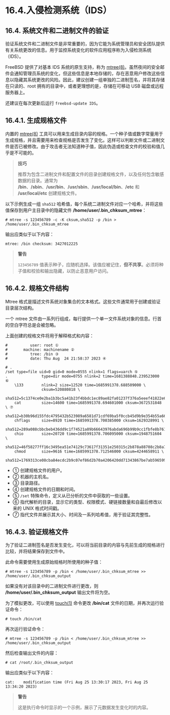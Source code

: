 # 16.4.入侵检测系统（IDS）

## 16.4. 系统文件和二进制文件的验证

验证系统文件和二进制文件是非常重要的，因为它能为系统管理员和安全团队提供有关系统更改的信息。用于监控系统变化的软件应用程序称为入侵检测系统（IDS）。

FreeBSD 提供了对基本 IDS 系统的原生支持，称为 [mtree(8)](https://man.freebsd.org/cgi/man.cgi?query=mtree&sektion=8&format=html)。虽然夜间的安全邮件会通知管理员系统的变化，但这些信息是本地存储的，存在恶意用户修改这些信息以隐藏其系统更改的风险。因此，建议创建一组单独的二进制签名，并将其存储在只读的、root 拥有的目录中，或者更理想的是，存储在可移动 USB 磁盘或远程服务器上。

还建议在每次更新后运行 `freebsd-update IDS`。

## 16.4.1. 生成规格文件

内置的 [mtree(8)](https://man.freebsd.org/cgi/man.cgi?query=mtree&sektion=8&format=html) 工具可以用来生成目录内容的规格。一个种子值或数字常量用于生成规格，并且需要用来检查规格是否发生了变化。这样可以判断文件或二进制文件是否已被修改。由于攻击者无法知道种子值，因此伪造或检查文件的校验和值几乎是不可能的。

>**技巧**
>
>推荐为包含二进制文件和配置文件的目录创建规格文件，以及任何包含敏感数据的目录。通常为 **/bin**、**/sbin**、**/usr/bin**、**/usr/sbin**、**/usr/local/bin**、**/etc** 和 **/usr/local/etc** 创建规格文件。 


以下示例生成一组 `sha512` 哈希值，每个系统二进制文件对应一个哈希，并将这些值保存到用户主目录中的隐藏文件 **/home/user/.bin_chksum_mtree**：

```
# mtree -s 123456789 -c -K cksum,sha512 -p /bin > /home/user/.bin_chksum_mtree
```

输出应类似于以下内容：

```
mtree: /bin checksum: 3427012225
```

>**警告**
>
>`123456789` 值表示种子，应随机选择。该值应被记住，**但不共享**。必须将种子值和校验和输出隐藏，以防止恶意用户访问。 

## 16.4.2. 规格文件结构

Mtree 格式是描述文件系统对象集合的文本格式。这些文件通常用于创建或验证目录层次结构。

一个 mtree 文件由一系列行组成，每行提供一个单一文件系统对象的信息。行首的空白字符总是会被忽略。

上面创建的规格文件将用于解释格式和内容：

```
#          user: root ①
#       machine: machinename ②
#          tree: /bin ③
#          date: Thu Aug  24 21:58:37 2023 ④

# .
/set type=file uid=0 gid=0 mode=0555 nlink=1 flags=uarch ⑤
.               type=dir mode=0755 nlink=2 time=1681388848.239523000 ⑥
    \133        nlink=2 size=12520 time=1685991378.688509000 \
                cksum=520880818 \
                sha512=5c1374ce0e2ba1b3bc5a41b23f4bbdc1ec89ae82fa01237f376a5eeef41822e68f1d8f75ec46b7bceb65396c122a9d837d692740fdebdcc376a05275adbd3471
    cat         size=14600 time=1685991378.694601000 cksum=3672531848 \ ⑦
                sha512=b30b96d155fdc4795432b523989a6581d71cdf69ba5f0ccb45d9b9e354b55a665899b16aee21982fffe20c4680d11da4e3ed9611232a775c69f926e5385d53a2
    chflags     size=8920 time=1685991378.700385000 cksum=1629328991 \
                sha512=289a088cbbcbeb436dd9c1f74521a89b66643976abda696b99b9cc1fbfe8b76107c5b54d4a6a9b65332386ada73fc1bbb10e43c4e3065fa2161e7be269eaf86a
    chio        size=20720 time=1685991378.706095000 cksum=1948751604 \
                sha512=46f58277ff16c3495ea51e74129c73617f31351e250315c2b878a88708c2b8a7bb060e2dc8ff92f606450dbc7dd2816da4853e465ec61ee411723e8bf52709ee
    chmod       size=9616 time=1685991378.712546000 cksum=4244658911 \
                sha512=1769313ce08cba84ecdc2b9c07ef86d2b70a4206420dd71343867be7ab59659956f6f5a458c64e2531a1c736277a8e419c633a31a8d3c7ccc43e99dd4d71d630
```

- ① 创建规格文件的用户。                                                                                                                            
- ② 机器的主机名。                                                                                                                                             
- ③ 目录路径。                                                                                                                                                  
- ④ 创建规格文件的日期和时间。                                                                                                            
- ⑤ `/set` 特殊命令，定义从已分析的文件中获取的一些设置。                                                                             
- ⑥ 指代解析的目录，显示它的类型、权限模式、硬链接数量和自最后修改以来的 UNIX 格式时间戳。 
- ⑦ 指代文件并展示其大小、时间及一系列哈希值，用于验证其完整性。                                                                        

## 16.4.3. 验证规格文件

为了验证二进制签名是否发生变化，可以将当前目录的内容与先前生成的规格进行比较，并将结果保存到文件中。

此命令需要使用生成原始规格时所使用的种子值：

```
# mtree -s 123456789 -p /bin < /home/user/.bin_chksum_mtree >> /home/user/.bin_chksum_output
```

如果没有对该目录中的二进制文件进行更改，则 **/home/user/.bin_chksum_output** 输出文件将为空。

为了模拟更改，可以使用 [touch(1)](https://man.freebsd.org/cgi/man.cgi?query=touch&sektion=1&format=html) 命令更改 **/bin/cat** 文件的日期，并再次运行验证命令：

```
# touch /bin/cat
```

再次运行验证命令：

```
# mtree -s 123456789 -p /bin < /home/user/.bin_chksum_mtree >> /home/user/.bin_chksum_output
```

然后检查输出文件的内容：

```
# cat /root/.bin_chksum_output
```

输出应类似于以下内容：

```
cat:    modification time (Fri Aug 25 13:30:17 2023, Fri Aug 25 13:34:20 2023)
```

>**警告**
>
>这是执行命令时显示的一个示例，展示了元数据发生变化时的内容。
